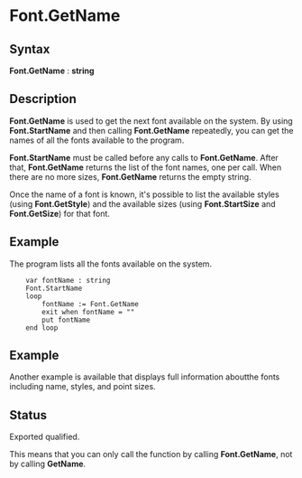
# Font.GetName

## Syntax
**Font.GetName** : **string**

## Description
**Font.GetName** is used to get the next font available on the system. By using **Font.StartName** and then calling **Font.GetName** repeatedly, you can get the names of all the fonts available to the program.

**Font.StartName** must be called before any calls to **Font.GetName**. After that, **Font.GetName** returns the list of the font names, one per call. When there are no more sizes, **Font.GetName** returns the empty string.

Once the name of a font is known, it's possible to list the available styles (using **Font.GetStyle**) and the available sizes (using **Font.StartSize** and **Font.GetSize**) for that font.


## Example
The program lists all the fonts available on the system.



        var fontName : string
        Font.StartName
        loop
            fontName := Font.GetName
            exit when fontName = ""
            put fontName
        end loop
## Example
Another example is available that displays full information aboutthe fonts including name, styles, and point sizes.




## Status
Exported qualified.

This means that you can only call the function by calling **Font.GetName**, not by calling **GetName**.

